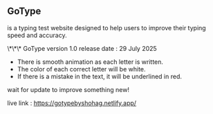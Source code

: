 <h2>GoType</h2>
<p>is a typing test website designed to help users to improve their typing speed and accuracy.</p>

<p>\*\*\* GoType version 1.0 release date : 29 July 2025 <p>
<ul>
      <li>There is smooth animation as each letter is written.</li>
      <li>The color of each correct letter will be white.</li>
      <li>If there is a mistake in the text, it will be underlined in red.</li>
</ul>  
<p>wait for update to improve something new!</p>

live link : https://gotypebyshohag.netlify.app/
